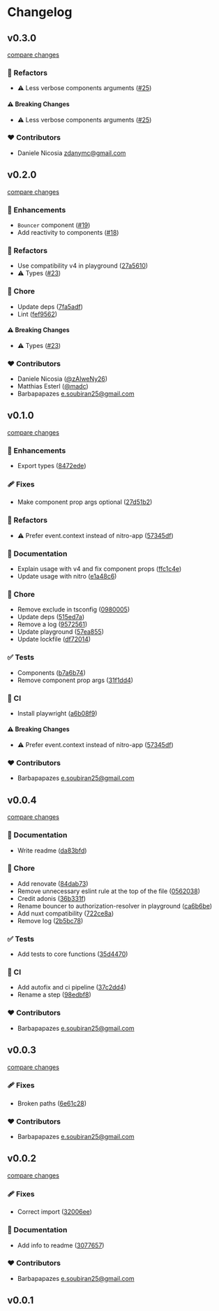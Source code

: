 # Changelog


## v0.3.0

[compare changes](https://github.com/barbapapazes/nuxt-authorization/compare/v0.2.0...v0.3.0)

### 💅 Refactors

- ⚠️  Less verbose components arguments ([#25](https://github.com/barbapapazes/nuxt-authorization/pull/25))

#### ⚠️ Breaking Changes

- ⚠️  Less verbose components arguments ([#25](https://github.com/barbapapazes/nuxt-authorization/pull/25))

### ❤️ Contributors

- Daniele Nicosia <zdanymc@gmail.com>

## v0.2.0

[compare changes](https://github.com/barbapapazes/nuxt-authorization/compare/v0.1.0...v0.2.0)

### 🚀 Enhancements

- `Bouncer` component ([#19](https://github.com/barbapapazes/nuxt-authorization/pull/19))
- Add reactivity to components ([#18](https://github.com/barbapapazes/nuxt-authorization/pull/18))

### 💅 Refactors

- Use compatibility v4 in playground ([27a5610](https://github.com/barbapapazes/nuxt-authorization/commit/27a5610))
- ⚠️  Types ([#23](https://github.com/barbapapazes/nuxt-authorization/pull/23))

### 🏡 Chore

- Update deps ([7fa5adf](https://github.com/barbapapazes/nuxt-authorization/commit/7fa5adf))
- Lint ([fef9562](https://github.com/barbapapazes/nuxt-authorization/commit/fef9562))

#### ⚠️ Breaking Changes

- ⚠️  Types ([#23](https://github.com/barbapapazes/nuxt-authorization/pull/23))

### ❤️ Contributors

- Daniele Nicosia ([@zAlweNy26](http://github.com/zAlweNy26))
- Matthias Esterl ([@madc](http://github.com/madc))
- Barbapapazes <e.soubiran25@gmail.com>

## v0.1.0

[compare changes](https://github.com/barbapapazes/nuxt-authorization/compare/v0.0.4...v0.1.0)

### 🚀 Enhancements

- Export types ([8472ede](https://github.com/barbapapazes/nuxt-authorization/commit/8472ede))

### 🩹 Fixes

- Make component prop args optional ([27d51b2](https://github.com/barbapapazes/nuxt-authorization/commit/27d51b2))

### 💅 Refactors

- ⚠️  Prefer event.context instead of nitro-app ([57345df](https://github.com/barbapapazes/nuxt-authorization/commit/57345df))

### 📖 Documentation

- Explain usage with v4 and fix component props ([ffc1c4e](https://github.com/barbapapazes/nuxt-authorization/commit/ffc1c4e))
- Update usage with nitro ([e1a48c6](https://github.com/barbapapazes/nuxt-authorization/commit/e1a48c6))

### 🏡 Chore

- Remove exclude in tsconfig ([0980005](https://github.com/barbapapazes/nuxt-authorization/commit/0980005))
- Update deps ([515ed7a](https://github.com/barbapapazes/nuxt-authorization/commit/515ed7a))
- Remove a log ([9572561](https://github.com/barbapapazes/nuxt-authorization/commit/9572561))
- Update playground ([57ea855](https://github.com/barbapapazes/nuxt-authorization/commit/57ea855))
- Update lockfile ([df72014](https://github.com/barbapapazes/nuxt-authorization/commit/df72014))

### ✅ Tests

- Components ([b7a6b74](https://github.com/barbapapazes/nuxt-authorization/commit/b7a6b74))
- Remove component prop args ([31f1dd4](https://github.com/barbapapazes/nuxt-authorization/commit/31f1dd4))

### 🤖 CI

- Install playwright ([a6b08f9](https://github.com/barbapapazes/nuxt-authorization/commit/a6b08f9))

#### ⚠️ Breaking Changes

- ⚠️  Prefer event.context instead of nitro-app ([57345df](https://github.com/barbapapazes/nuxt-authorization/commit/57345df))

### ❤️ Contributors

- Barbapapazes <e.soubiran25@gmail.com>

## v0.0.4

[compare changes](https://github.com/barbapapazes/nuxt-authorization/compare/v0.0.3...v0.0.4)

### 📖 Documentation

- Write readme ([da83bfd](https://github.com/barbapapazes/nuxt-authorization/commit/da83bfd))

### 🏡 Chore

- Add renovate ([84dab73](https://github.com/barbapapazes/nuxt-authorization/commit/84dab73))
- Remove unnecessary eslint rule at the top of the file ([0562038](https://github.com/barbapapazes/nuxt-authorization/commit/0562038))
- Credit adonis ([36b331f](https://github.com/barbapapazes/nuxt-authorization/commit/36b331f))
- Rename bouncer to authorization-resolver in playground ([ca6b6be](https://github.com/barbapapazes/nuxt-authorization/commit/ca6b6be))
- Add nuxt compatibility ([722ce8a](https://github.com/barbapapazes/nuxt-authorization/commit/722ce8a))
- Remove log ([2b5bc78](https://github.com/barbapapazes/nuxt-authorization/commit/2b5bc78))

### ✅ Tests

- Add tests to core functions ([35d4470](https://github.com/barbapapazes/nuxt-authorization/commit/35d4470))

### 🤖 CI

- Add autofix and ci pipeline ([37c2dd4](https://github.com/barbapapazes/nuxt-authorization/commit/37c2dd4))
- Rename a step ([98edbf8](https://github.com/barbapapazes/nuxt-authorization/commit/98edbf8))

### ❤️ Contributors

- Barbapapazes <e.soubiran25@gmail.com>

## v0.0.3

[compare changes](https://github.com/barbapapazes/nuxt-authorization/compare/v0.0.2...v0.0.3)

### 🩹 Fixes

- Broken paths ([6e61c28](https://github.com/barbapapazes/nuxt-authorization/commit/6e61c28))

### ❤️ Contributors

- Barbapapazes <e.soubiran25@gmail.com>

## v0.0.2

[compare changes](https://github.com/barbapapazes/nuxt-authorization/compare/v0.0.1...v0.0.2)

### 🩹 Fixes

- Correct import ([32006ee](https://github.com/barbapapazes/nuxt-authorization/commit/32006ee))

### 📖 Documentation

- Add info to readme ([3077657](https://github.com/barbapapazes/nuxt-authorization/commit/3077657))

### ❤️ Contributors

- Barbapapazes <e.soubiran25@gmail.com>

## v0.0.1
